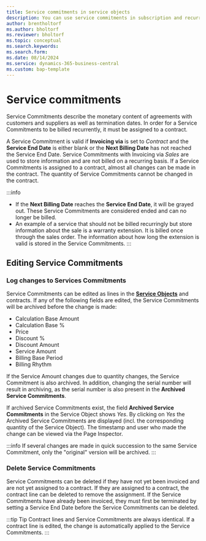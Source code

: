 ```yaml
---
title: Service commitments in service objects
description: You can use service commitments in subscription and recurring billing.
author: brentholtorf
ms.author: bholtorf
ms.reviewer: bholtorf
ms.topic: conceptual
ms.search.keywords: 
ms.search.form: 
ms.date: 08/14/2024
ms.service: dynamics-365-business-central
ms.custom: bap-template
---
```


# Service commitments

Service Commitments describe the monetary content of agreements with customers and suppliers as well as termination dates. In order for a Service Commitments to be billed recurrently, it must be assigned to a contract.

A Service Commitment is valid if **Invoicing via** is set to *Contract* and the **Service End Date** is either blank or the **Next Billing Date** has not reached the Service End Date. Service Commitments with Invoicing via *Sales* are used to store information and are not billed on a recurring basis.
If a Service Commitments is assigned to a contract, almost all changes can be made in the contract. The quantity of Service Commitments cannot be changed in the contract.

:::info
* If the **Next Billing Date** reaches the **Service End Date**, it will be grayed out. These Service Commitments are considered ended and can no longer be billed.
* An example of a service that should not be billed recurringly but store information about the sale is a warranty extension. It is billed once through the sales order. The information about how long the extension is valid is stored in the Service Commitments.
:::


## Editing Service Commitments
### Log changes to Services Commitments
Service Commitments can be edited as lines in the **[Service Objects](/docs/srb/working-with-contracts/service-objects.md)** and contracts. If any of the following fields are edited, the Service Commitments will be archived before the change is made:
* Calculation Base Amount
* Calculation Base %
* Price
* Discount % 
* Discount Amount 
* Service Amount
* Billing Base Period
* Billing Rhythm

If the Service Amount changes due to quantity changes, the Service Commitment is also archived. In addition, changing the serial number will result in archiving, as the serial number is also present in the **Archived Service Commitments**.

If archived Service Commitments exist, the field **Archived Service Commitments** in the Service Object shows *Yes*. By clicking on *Yes* the Archived Service Commitments are displayed (incl. the corresponding quantity of the Service Object). The timestamp and user who made the change can be viewed via the Page Inspector.

:::info
If several changes are made in quick succession to the same Service Commitment, only the "original" version will be archived.
:::


### Delete Service Commitments
Service Commitments can be deleted if they have not yet been invoiced and are not yet assigned to a contract. If they are assigned to a contract, the contract line can be deleted to remove the assignment. If the Service Commitments have already been invoiced, they must first be terminated by setting a Service End Date before the Service Commitments can be deleted.

:::tip Tip
Contract lines and Service Commitments are always identical. If a contract line is edited, the change is automatically applied to the Service Commitments.
:::